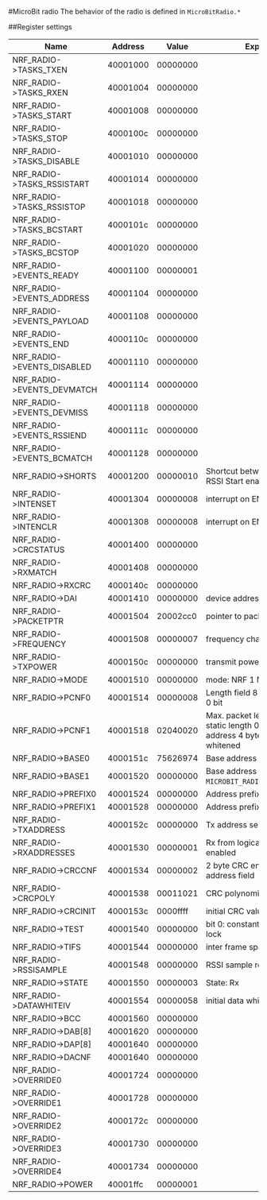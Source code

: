 #MicroBit radio
The behavior of the radio is defined in `MicroBitRadio.*`  

##Register settings

Name | Address | Value | Explanation
 --- | --- | --- | ---
NRF_RADIO->TASKS_TXEN      | 40001000 | 00000000
NRF_RADIO->TASKS_RXEN      | 40001004 | 00000000
NRF_RADIO->TASKS_START     | 40001008 | 00000000
NRF_RADIO->TASKS_STOP      | 4000100c | 00000000
NRF_RADIO->TASKS_DISABLE   | 40001010 | 00000000
NRF_RADIO->TASKS_RSSISTART | 40001014 | 00000000
NRF_RADIO->TASKS_RSSISTOP  | 40001018 | 00000000
NRF_RADIO->TASKS_BCSTART   | 4000101c | 00000000
NRF_RADIO->TASKS_BCSTOP    | 40001020 | 00000000
NRF_RADIO->EVENTS_READY    | 40001100 | 00000001 | 
NRF_RADIO->EVENTS_ADDRESS  | 40001104 | 00000000
NRF_RADIO->EVENTS_PAYLOAD  | 40001108 | 00000000
NRF_RADIO->EVENTS_END      | 4000110c | 00000000
NRF_RADIO->EVENTS_DISABLED | 40001110 | 00000000
NRF_RADIO->EVENTS_DEVMATCH | 40001114 | 00000000
NRF_RADIO->EVENTS_DEVMISS  | 40001118 | 00000000
NRF_RADIO->EVENTS_RSSIEND  | 4000111c | 00000000
NRF_RADIO->EVENTS_BCMATCH  | 40001128 | 00000000
NRF_RADIO->SHORTS          | 40001200 | 00000010 | Shortcut between Address and RSSI Start enabled
NRF_RADIO->INTENSET        | 40001304 | 00000008 | interrupt on END event enabled
NRF_RADIO->INTENCLR        | 40001308 | 00000008 | interrupt on END event enabled
NRF_RADIO->CRCSTATUS       | 40001400 | 00000000
NRF_RADIO->RXMATCH         | 40001408 | 00000000
NRF_RADIO->RXCRC           | 4000140c | 00000000
NRF_RADIO->DAI             | 40001410 | 00000000 | device address match index
NRF_RADIO->PACKETPTR       | 40001504 | 20002cc0 | pointer to packet buffer
NRF_RADIO->FREQUENCY       | 40001508 | 00000007 | frequency channel
NRF_RADIO->TXPOWER         | 4000150c | 00000000 | transmit power
NRF_RADIO->MODE            | 40001510 | 00000000 | mode: NRF 1 Mbit/s
NRF_RADIO->PCNF0           | 40001514 | 00000008 | Length field 8 bit, S0 0 byte, S1 0 bit
NRF_RADIO->PCNF1           | 40001518 | 02040020 | Max. packet length 32 byte, static length 0 byte, base address 4 byte, little endian, whitened
NRF_RADIO->BASE0           | 4000151c | 75626974 | Base address 0: "ubit"
NRF_RADIO->BASE1           | 40001520 | 00000000 | Base address 1: `MICROBIT_RADIO_DEFAULT_GROUP`=0
NRF_RADIO->PREFIX0         | 40001524 | 00000000 | Address prefixes 0-3
NRF_RADIO->PREFIX1         | 40001528 | 00000000 | Address prefixes 4-7
NRF_RADIO->TXADDRESS       | 4000152c | 00000000 | Tx address select
NRF_RADIO->RXADDRESSES     | 40001530 | 00000001 | Rx from logical address 0 enabled
NRF_RADIO->CRCCNF          | 40001534 | 00000002 | 2 byte CRC enabled, include address field
NRF_RADIO->CRCPOLY         | 40001538 | 00011021 | CRC polynomial 1+x¹+x⁵+x¹²+x¹⁶
NRF_RADIO->CRCINIT         | 4000153c | 0000ffff | initial CRC value
NRF_RADIO->TEST            | 40001540 | 00000000 | bit 0: constant carrier, bit 1: PLL lock
NRF_RADIO->TIFS            | 40001544 | 00000000 | inter frame spacing
NRF_RADIO->RSSISAMPLE      | 40001548 | 00000000 | RSSI sample result
NRF_RADIO->STATE           | 40001550 | 00000003 | State: Rx
NRF_RADIO->DATAWHITEIV     | 40001554 | 00000058 | initial data whitening value
NRF_RADIO->BCC             | 40001560 | 00000000
NRF_RADIO->DAB[8]          | 40001620 | 00000000
NRF_RADIO->DAP[8]          | 40001640 | 00000000
NRF_RADIO->DACNF           | 40001640 | 00000000
NRF_RADIO->OVERRIDE0       | 40001724 | 00000000
NRF_RADIO->OVERRIDE1       | 40001728 | 00000000
NRF_RADIO->OVERRIDE2       | 4000172c | 00000000
NRF_RADIO->OVERRIDE3       | 40001730 | 00000000
NRF_RADIO->OVERRIDE4       | 40001734 | 00000000
NRF_RADIO->POWER           | 40001ffc | 00000001 | 
